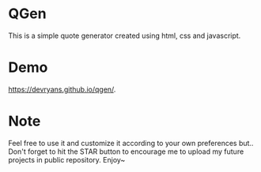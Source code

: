 # QGen
This is a simple quote generator created using html, css and javascript.

# Demo
https://devryans.github.io/qgen/.

# Note
Feel free to use it and customize it according to your own preferences but..
Don't forget to hit the STAR button to encourage me to upload my future projects in public repository. Enjoy~
